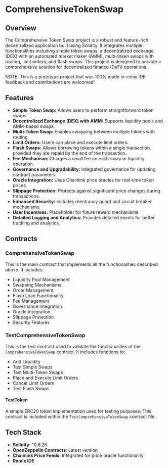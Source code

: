 # ComprehensiveTokenSwap

## Overview

The Comprehensive Token Swap project is a robust and feature-rich decentralized application built using Solidity. It integrates multiple functionalities including simple token swaps, a decentralized exchange (DEX) with an automated market maker (AMM), multi-token swaps with routing, limit orders, and flash swaps. This project is designed to provide a comprehensive solution for decentralized finance (DeFi) operations.

NOTE: This is a prototype project that was 100% made in remix IDE feedback and contributions are welcomed!

## Features

- **Simple Token Swap:** Allows users to perform straightforward token swaps.
- **Decentralized Exchange (DEX) with AMM:** Supports liquidity pools and AMM-based swaps.
- **Multi-Token Swap:** Enables swapping between multiple tokens with routing.
- **Limit Orders:** Users can place and execute limit orders.
- **Flash Swaps:** Allows borrowing tokens within a single transaction, provided they are repaid by the end of the transaction.
- **Fee Mechanism:** Charges a small fee on each swap or liquidity operation.
- **Governance and Upgradability:** Integrated governance for updating contract parameters.
- **Oracle Integration:** Uses Chainlink price oracles for real-time token prices.
- **Slippage Protection:** Protects against significant price changes during transactions.
- **Enhanced Security:** Includes reentrancy guard and circuit breaker mechanisms.
- **User Incentives:** Placeholder for future reward mechanisms.
- **Detailed Logging and Analytics:** Provides detailed events for better tracking and analytics.

## Contracts

### ComprehensiveTokenSwap

This is the main contract that implements all the functionalities described above. It includes:

- Liquidity Pool Management
- Swapping Mechanisms
- Order Management
- Flash Loan Functionality
- Fee Management
- Governance Integration
- Oracle Integration
- Slippage Protection
- Security Features

### TestComprehensiveTokenSwap

This is the test contract used to validate the functionalities of the `ComprehensiveTokenSwap` contract. It includes functions to:

- Add Liquidity
- Test Simple Swaps
- Test Multi-Token Swaps
- Place and Execute Limit Orders
- Cancel Limit Orders
- Test Flash Swaps

#### TestToken

A simple ERC20 token implementation used for testing purposes. This contract is included within the `TestComprehensiveTokenSwap` contract file.

## Tech Stack

- **Solidity**: ^0.8.26
- **OpenZeppelin Contracts**: Latest version
- **Chainlink Price Feeds**: Integrated for price oracle functionality
- **Remix IDE** 



